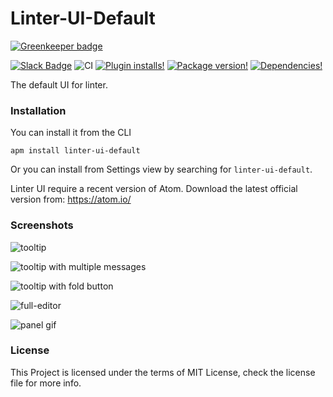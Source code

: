 # Linter-UI-Default

[![Greenkeeper badge](https://badges.greenkeeper.io/steelbrain/linter-ui-default.svg)](https://greenkeeper.io/)

[![Slack Badge](https://img.shields.io/badge/chat-atom.io%20slack-blue.svg?style=flat-square)](http://atom-slack.herokuapp.com/)
![CI](https://github.com/steelbrain/linter-ui-default/workflows/CI/badge.svg)
[![Plugin installs!](https://img.shields.io/apm/dm/linter-ui-default.svg?style=flat-square)](https://atom.io/packages/linter-ui-default)
[![Package version!](https://img.shields.io/apm/v/linter-ui-default.svg?style=flat-square)](https://atom.io/packages/linter-ui-default)
[![Dependencies!](https://img.shields.io/david/steelbrain/linter-ui-default.svg?style=flat-square)](https://david-dm.org/steelbrain/linter-ui-default)

The default UI for linter.

### Installation

You can install it from the CLI

```
apm install linter-ui-default
```

Or you can install from Settings view by searching for `linter-ui-default`.

Linter UI require a recent version of Atom. Download the latest official version from: https://atom.io/

### Screenshots

![tooltip](https://user-images.githubusercontent.com/16418197/106548395-8577d700-64d4-11eb-9eaa-1974f0903516.png)

![tooltip with multiple messages](https://user-images.githubusercontent.com/16418197/106654351-a89a9900-655d-11eb-8af2-f6a459720bf3.png)

![tooltip with fold button](https://user-images.githubusercontent.com/16418197/106548281-52354800-64d4-11eb-9d66-d26ee702cfa5.png)

<!-- ![tooltip expanded](https://user-images.githubusercontent.com/16418197/106548235-421d6880-64d4-11eb-8c03-89708622043b.png) -->

![full-editor](https://user-images.githubusercontent.com/16418197/110440831-b375ab80-807e-11eb-8b34-4a85b135f180.png)

![panel gif](https://cloud.githubusercontent.com/assets/4278113/23879933/1ab17e2a-0872-11e7-803d-3fe0ccfc6790.gif)

### License

This Project is licensed under the terms of MIT License, check the license file for more info.
